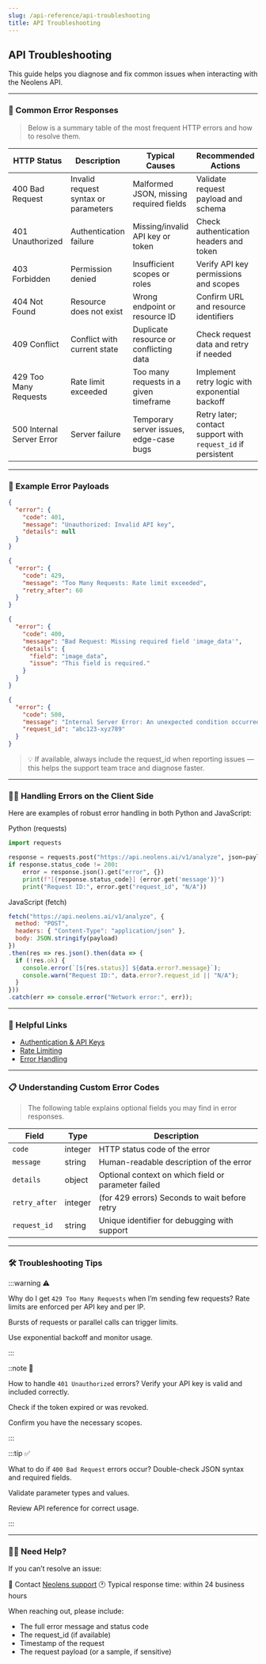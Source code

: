 ```yaml
---
slug: /api-reference/api-troubleshooting
title: API Troubleshooting
---
```


## API Troubleshooting

This guide helps you diagnose and fix common issues when interacting with the Neolens API.

---

### 🧾 Common Error Responses

> Below is a summary table of the most frequent HTTP errors and how to resolve them.

| HTTP Status               | Description                          | Typical Causes                          | Recommended Actions                                          |
|---------------------------|--------------------------------------|-----------------------------------------|--------------------------------------------------------------|
| 400 Bad Request           | Invalid request syntax or parameters | Malformed JSON, missing required fields | Validate request payload and schema                          |
| 401 Unauthorized          | Authentication failure               | Missing/invalid API key or token        | Check authentication headers and token                       |
| 403 Forbidden             | Permission denied                    | Insufficient scopes or roles            | Verify API key permissions and scopes                        |
| 404 Not Found             | Resource does not exist              | Wrong endpoint or resource ID           | Confirm URL and resource identifiers                         |
| 409 Conflict              | Conflict with current state          | Duplicate resource or conflicting data  | Check request data and retry if needed                       |
| 429 Too Many Requests     | Rate limit exceeded                  | Too many requests in a given timeframe  | Implement retry logic with exponential backoff               |
| 500 Internal Server Error | Server failure                       | Temporary server issues, edge-case bugs | Retry later; contact support with `request_id` if persistent |

---

### 🧪 Example Error Payloads

```json
{
  "error": {
    "code": 401,
    "message": "Unauthorized: Invalid API key",
    "details": null
  }
}
```

```json
{
  "error": {
    "code": 429,
    "message": "Too Many Requests: Rate limit exceeded",
    "retry_after": 60
  }
}
```

```json
{
  "error": {
    "code": 400,
    "message": "Bad Request: Missing required field 'image_data'",
    "details": {
      "field": "image_data",
      "issue": "This field is required."
    }
  }
}
```

```json
{
  "error": {
    "code": 500,
    "message": "Internal Server Error: An unexpected condition occurred.",
    "request_id": "abc123-xyz789"
  }
}
```

> 💡 If available, always include the request_id when reporting issues — this helps the support team trace and diagnose faster.

---

### 🧑‍💻 Handling Errors on the Client Side

Here are examples of robust error handling in both Python and JavaScript:

Python (requests)

```py
import requests

response = requests.post("https://api.neolens.ai/v1/analyze", json=payload)
if response.status_code != 200:
    error = response.json().get("error", {})
    print(f"[{response.status_code}] {error.get('message')}")
    print("Request ID:", error.get("request_id", "N/A"))
```

JavaScript (fetch)

```js
fetch("https://api.neolens.ai/v1/analyze", {
  method: "POST",
  headers: { "Content-Type": "application/json" },
  body: JSON.stringify(payload)
})
.then(res => res.json().then(data => {
  if (!res.ok) {
    console.error(`[${res.status}] ${data.error?.message}`);
    console.warn("Request ID:", data.error?.request_id || "N/A");
  }
}))
.catch(err => console.error("Network error:", err));
```

---

### 🔗 Helpful Links

- [Authentication & API Keys](../1-getting-started/authentication)
- [Rate Limiting](../1-getting-started/rate-limiting)
- [Error Handling](../2-api-reference/error-handling)

---

### 📋 Understanding Custom Error Codes

> The following table explains optional fields you may find in error responses.

| Field         | Type    | Description                                         |
| ------------- | ------- | --------------------------------------------------- |
| `code`        | integer | HTTP status code of the error                       |
| `message`     | string  | Human-readable description of the error             |
| `details`     | object  | Optional context on which field or parameter failed |
| `retry_after` | integer | (for 429 errors) Seconds to wait before retry       |
| `request_id`  | string  | Unique identifier for debugging with support        |

---

### 🛠️ Troubleshooting Tips

:::warning ⚠️

Why do I get `429 Too Many Requests` when I’m sending few requests?
Rate limits are enforced per API key and per IP.

Bursts of requests or parallel calls can trigger limits.

Use exponential backoff and monitor usage.

:::

::note 📝

How to handle `401 Unauthorized` errors?
Verify your API key is valid and included correctly.

Check if the token expired or was revoked.

Confirm you have the necessary scopes.

:::

:::tip ✅

What to do if `400 Bad Request` errors occur?
Double-check JSON syntax and required fields.

Validate parameter types and values.

Review API reference for correct usage.

:::

---

### 🧑‍💼 Need Help?

If you can’t resolve an issue:

📧 Contact [Neolens support](mailto:support@neolens.ai)
🕐 Typical response time: within 24 business hours

When reaching out, please include:

- The full error message and status code
- The request_id (if available)
- Timestamp of the request
- The request payload (or a sample, if sensitive)
